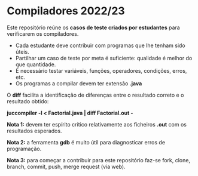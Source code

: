# Compiladores 2022/23

Este repositório reúne os **casos de teste criados por estudantes** para verificarem os compiladores.

* Cada estudante deve contribuir com programas que lhe tenham sido úteis.
* Partilhar um caso de teste por meta é suficiente: qualidade é melhor do que quantidade.
* É necessário testar variáveis, funções, operadores, condições, erros, etc.
* Os programas a compilar devem ter extensão **.java**

O **diff** facilita a identificação de diferenças entre o resultado correto e o resultado obtido:

**juccompiler -l &lt; Factorial.java | diff Factorial.out -**

**Nota 1:** devem ter espírito crítico relativamente aos ficheiros **.out** com os resultados esperados.

**Nota 2:** a ferramenta **gdb** é muito útil para diagnosticar erros de programação.

**Nota 3:** para começar a contribuir para este repositório faz-se fork, clone, branch, commit, push, merge request (via web).
